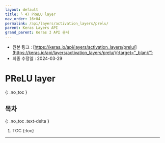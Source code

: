 ```yaml
---
layout: default
title: └ 4) PReLU layer
nav_order: 16+04
permalink: /api/layers/activation_layers/prelu/
parent: Keras Layers API
grand_parent: Keras 3 API 문서
---
```


* 원본 링크 : [https://keras.io/api/layers/activation_layers/prelu/](https://keras.io/api/layers/activation_layers/prelu/){:target="_blank"}
* 최종 수정일 : 2024-03-29

# PReLU layer
{: .no_toc }

## 목차
{: .no_toc .text-delta }

1. TOC
{:toc}

---
